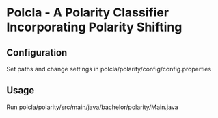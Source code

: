 <h1> Polcla - A Polarity Classifier Incorporating Polarity Shifting </h1>

## Configuration
Set paths and change settings in polcla/polarity/config/config.properties

## Usage
Run polcla/polarity/src/main/java/bachelor/polarity/Main.java
